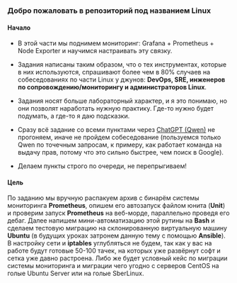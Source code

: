 ### Добро пожаловать в репозиторий под названием Linux

#### Начало

- В этой части мы поднимем мониторинг: Grafana + Prometheus + Node Exporter и научимся настраивать эту связку.

- Задания написаны таким образом, что о тех инструментах, которые в них используются, спрашивают более чем в 80% случаев на собеседованиях по части Linux у джунов: **DevOps, SRE, инженеров по сопровождению/мониторингу и администраторов Linux**.

- Задания носят больше лабораторный характер, и я это понимаю, но они позволят наработать нужную практику. Где-то нужно будет подумать, а где-то я даю подсказки.

- Сразу всё задание со всеми пунктами через [ChatGPT (Qwen)](https://chat.qwenlm.ai/ "Переход на оф. сайт Qwen") не прогоняем, иначе не пройдем собеседование (пользуемся только Qwen по точечным запросам, к примеру, как работает команда на выдачу прав, потому что это сильно быстрее, чем поиск в Google).

- Делаем пункты строго по очереди, не перепрыгиваем!

#### Цель

По заданию мы вручную распакуем архив с бинарём системы мониторинга **Prometheus**, опишем его автозапуск файлом юнита (**Unit**) и проверим запуск **Prometheus** на веб-морде, параллельно проведя его дебаг. Далее напишем мини-автоматизацию этой рутины на **Bash** и сделаем тестовую миграцию на склонированную виртуальную машину **Ubuntu** (в будущих уроках затронем данную тему с помощью **Ansible**). В настройку сети и **iptables** углубляться не будем, так как у вас на работе будут готовые 50-100 тачек, на которых уже развёрнут софт и сетка уже давно растроена. Либо же будет условный кейс по миграции системы мониторинга и миграции чего угодно с серверов CentOS на голые Ubuntu Server или на голые SberLinux.
